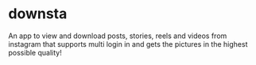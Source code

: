 # downsta

An app to view and download posts, stories, reels and videos from instagram that supports multi login in and gets the pictures in the highest possible quality!
